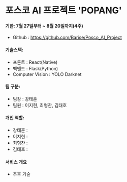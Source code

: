 # 포스코 AI 프로젝트 'POPANG'

#### 기한: 7월 27일부터 ~ 8월 20일까지(4주)

- Github : https://github.com/Barise/Posco_AI_Project

#### 기술스택:

- 프론트 : React(Native)
- 백엔드 : Flask(Python)
- Computer Vision : YOLO Darknet

#### 팀 구분:

- 팀장 : 강태훈
- 팀원 : 이지현, 최형찬, 김태호

#### 개인 역할:

- 강태훈 :
- 이지현 :
- 최형찬 :
- 김태호 : 

#### 서비스 개요

- 추후 기술
